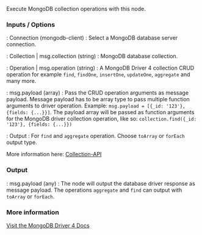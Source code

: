 Execute MongoDB collection operations with this node.

### Inputs / Options

: Connection (mongodb-client) : Select a MongoDB database server connection.

: Collection | msg.collection (string) : MongoDB database collection.

: Operation | msg.operation (string) : A MongoDB Driver 4 collection CRUD operation for example `find`, `findOne`, `insertOne`, `updateOne`, `aggregate` and many more. 

: msg.payload (array) : Pass the CRUD operation arguments as message payload. Message payload has to be array type to pass multiple function arguments to driver operation. 
Example: `msg.payload = [{_id: '123'},{fields: {...}}]`. The payload array will be passed as function arguments for the MongoDB driver collection operation, like so: `collection.find({_id: '123'}, {fields: {...}})`

: Output : For `find` and `aggregate` operation. Choose `toArray` or `forEach` output type.

More information here:
[Collection-API](https://mongodb.github.io/node-mongodb-native/4.2/classes/Collection.html)

### Output
: msg.payload (any) : The node will output the database driver response as message payload. The operations `aggregate` and `find` can output with `toArray` or `forEach`.

### More information

[Visit the MongoDB Driver 4 Docs](https://docs.mongodb.com/drivers/node/current/)